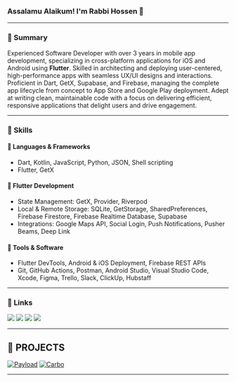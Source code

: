 <h3 align="left">Assalamu Alaikum! I'm Rabbi Hossen 👋</h3>

---

### 🧠 Summary

Experienced Software Developer with over 3 years in mobile app development, specializing in cross-platform applications for iOS and Android using **Flutter**. Skilled in architecting and deploying user-centered, high-performance apps with seamless UX/UI designs and interactions. Proficient in Dart, GetX, Supabase, and Firebase, managing the complete app lifecycle from concept to App Store and Google Play deployment. Adept at writing clean, maintainable code with a focus on delivering efficient, responsive applications that delight users and drive engagement.

---

### 🚀 Skills

#### 🧰 Languages & Frameworks
- Dart, Kotlin, JavaScript, Python, JSON, Shell scripting
- Flutter, GetX

#### 📱 Flutter Development
- State Management: GetX, Provider, Riverpod
- Local & Remote Storage: SQLite, GetStorage, SharedPreferences, Firebase Firestore, Firebase Realtime Database, Supabase
- Integrations: Google Maps API, Social Login, Push Notifications, Pusher Beams, Deep Link

#### 🧪 Tools & Software
- Flutter DevTools, Android & iOS Deployment, Firebase REST APIs
- Git, GitHub Actions, Postman, Android Studio, Visual Studio Code, Xcode, Figma, Trello, Slack, ClickUp, Hubstaff

---

### 🔗 Links

<p align="left">
  <a href="https://medium.com/" target="_blank"><img src="https://img.shields.io/badge/Medium-000000?style=for-the-badge&logo=medium&logoColor=white"/></a>
  <a href="https://linkedin.com/" target="_blank"><img src="https://img.shields.io/badge/LinkedIn-0077B5?style=for-the-badge&logo=linkedin&logoColor=white"/></a>
  <a href="https://yourportfolio.com" target="_blank"><img src="https://img.shields.io/badge/My%20Portfolio-FF5722?style=for-the-badge&logo=web&logoColor=white"/></a>
  <a href="https://wa.me/yourphonenumber" target="_blank"><img src="https://img.shields.io/badge/WhatsApp-25D366?style=for-the-badge&logo=whatsapp&logoColor=white"/></a>
</p>

---



## 🚀 PROJECTS

[![Payload](https://s3.envato.com/files/560939522/Thumbnail.png)](https://codecanyon.net/item/payload-airtime-data-bundles-gift-cards-and-vtu-full-solution/56026497?s_rank=10)
[![Carbo](https://previews.customer.envatousercontent.com/files/612441931/Thumbnail.png)](https://codecanyon.net/item/carbo-car-rental-booking-management-full-solution/57288398?s_rank=5)

---

